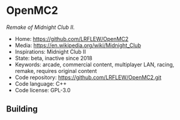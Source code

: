 # OpenMC2

_Remake of Midnight Club II._

- Home: https://github.com/LRFLEW/OpenMC2
- Media: https://en.wikipedia.org/wiki/Midnight_Club
- Inspirations: Midnight Club II
- State: beta, inactive since 2018
- Keywords: arcade, commercial content, multiplayer LAN, racing, remake, requires original content
- Code repository: https://github.com/LRFLEW/OpenMC2.git
- Code language: C++
- Code license: GPL-3.0

## Building
